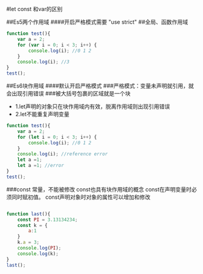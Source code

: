 #let const 和var的区别

##Es5两个作用域
####开启严格模式需要 "use strict"
##全局、函数作用域
```javascript
function test(){
    var a = 2;
    for (var i = 0; i < 3; i++) {
        console.log(i); //0 1 2 
    }
    console.log(i); //3
}
test();
```

##Es6块作用域
####默认开启严格模式
###严格模式：变量未声明就引用，就会出现引用错误
###被大括号包裹的区域就是一个块
  * 1.let声明的对象只在块作用域内有效，脱离作用域则出现引用错误
  * 2.let不能重复声明变量

```javascript
function test(){
    var a = 2;
    for (let i = 0; i < 3; i++) {
        console.log(i); //0 1 2 
    }
    console.log(i); //reference error
    let a =1;
    let a =1; //error
}
test();
```
###const 常量，不能被修改
const也具有块作用域的概念
const在声明变量时必须同时赋初值。
const声明对象时对象的属性可以增加和修改
```javascript

function last(){
    const PI = 3.13134234;
    const k = {
        a:1
    }
    k.a = 3;
    console.log(PI);
    console.log(k);
}
last();
```
